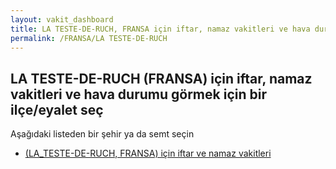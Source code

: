 ```yaml
---
layout: vakit_dashboard
title: LA TESTE-DE-RUCH, FRANSA için iftar, namaz vakitleri ve hava durumu - ilçe/eyalet seç
permalink: /FRANSA/LA TESTE-DE-RUCH
---
```


## LA TESTE-DE-RUCH (FRANSA) için iftar, namaz vakitleri ve hava durumu  görmek için bir ilçe/eyalet seç

Aşağıdaki listeden bir şehir ya da semt seçin

* [ (LA_TESTE-DE-RUCH, FRANSA) için iftar ve namaz vakitleri](/FRANSA/LA_TESTE-DE-RUCH/)

<script type="text/javascript">
  var GLOBAL_COUNTRY = 'FRANSA';
  var GLOBAL_CITY = 'LA TESTE-DE-RUCH';
  var GLOBAL_STATE = 'LA TESTE-DE-RUCH';
</script>
